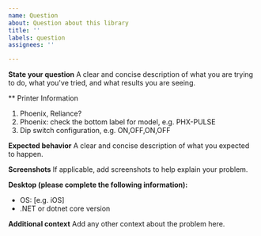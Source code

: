 ```yaml
---
name: Question
about: Question about this library
title: ''
labels: question
assignees: ''

---
```


**State your question**
A clear and concise description of what you are trying to do, what you've tried, and what results you are seeing.

** Printer Information
1. Phoenix, Reliance?
2. Phoenix: check the bottom label for model, e.g. PHX-PULSE
3. Dip switch configuration, e.g. ON,OFF,ON,OFF

**Expected behavior**
A clear and concise description of what you expected to happen.

**Screenshots**
If applicable, add screenshots to help explain your problem.

**Desktop (please complete the following information):**
 - OS: [e.g. iOS]
 - .NET or dotnet core version

**Additional context**
Add any other context about the problem here.
